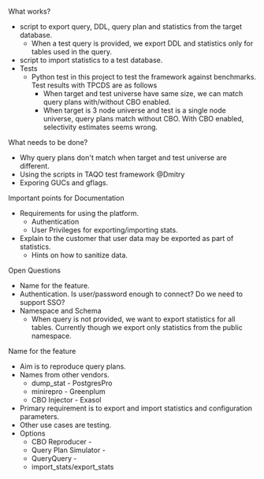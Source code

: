 What works?
* script to export query, DDL, query plan and statistics from the target database.
  * When a test query is provided, we export DDL and statistics only for tables used in the query.
* script to import statistics to a test database.
* Tests
  * Python test in this project to test the framework against benchmarks. Test results with TPCDS are as follows
    * When target and test universe have same size, we can match query plans with/without CBO enabled.
    * When target is 3 node universe and test is a single node universe, query plans match without CBO. With CBO enabled, selectivity estimates seems wrong.

What needs to be done?
* Why query plans don't match when target and test universe are different.
* Using the scripts in TAQO test framework @Dmitry
* Exporing GUCs and gflags.

Important points for Documentation
* Requirements for using the platform. 
  * Authentication
  * User Privileges for exporting/importing stats.
* Explain to the customer that user data may be exported as part of statistics.
  * Hints on how to sanitize data.

Open Questions
* Name for the feature.
* Authentication. Is user/password enough to connect? Do we need to support SSO?
* Namespace and Schema
  * When query is not provided, we want to export statistics for all tables. Currently though we export only statistics from the public namespace.

Name for the feature
* Aim is to reproduce query plans.
* Names from other vendors.
  * dump_stat - PostgresPro
  * minirepro - Greenplum
  * CBO Injector - Exasol
* Primary requirement is to export and import statistics and configuration parameters.
* Other use cases are testing.
* Options
  * CBO Reproducer -
  * Query Plan Simulator - 
  * QueryQuery - 
  * import_stats/export_stats
  